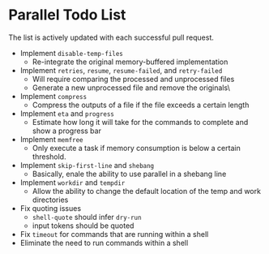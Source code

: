 # Parallel Todo List
The list is actively updated with each successful pull request.

- Implement `disable-temp-files`
    - Re-integrate the original memory-buffered implementation
- Implement `retries`, `resume`, `resume-failed`, and `retry-failed`
    - Will require comparing the processed and unprocessed files
    - Generate a new unprocessed file and remove the originals\
- Implement `compress`
    - Compress the outputs of a file if the file exceeds a certain length
- Implement `eta` and `progress`
    - Estimate how long it will take for the commands to complete and show a progress bar
- Implement `memfree`
    - Only execute a task if memory consumption is below a certain threshold.
- Implement `skip-first-line` and `shebang`
    - Basically, enale the ability to use parallel in a shebang line
- Implement `workdir` and `tempdir`
    - Allow the ability to change the default location of the temp and work directories
- Fix quoting issues
    - `shell-quote` should infer `dry-run`
    - input tokens should be quoted
- Fix `timeout` for commands that are running within a shell
- Eliminate the need to run commands within a shell
